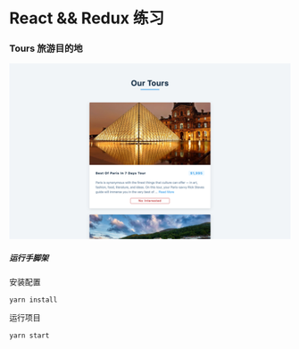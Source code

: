 # React && Redux 练习
### Tours 旅游目的地
![demo](./public/demo.png)
##### 运行手脚架
安装配置
```shell script
yarn install
```
运行项目
```shell script
yarn start
```

